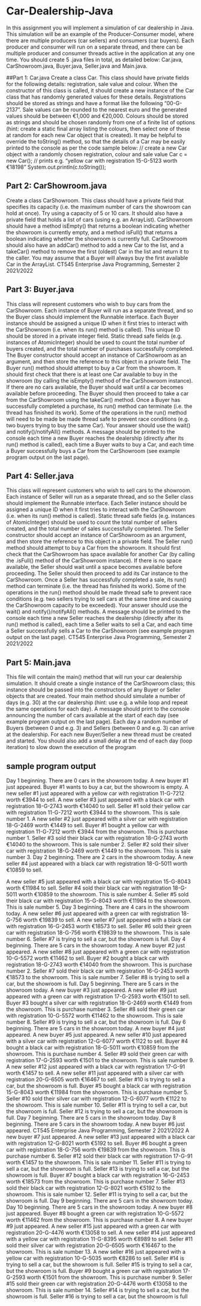 # Car-Dealership-Java

In this assignment you will implement a simulation of car dealership in Java. This simulation will be an 
example of the Producer-Consumer model, where there are multiple producers (car sellers)
and consumers (car buyers). Each producer and consumer will run on a separate thread, and there can be 
multiple producer and consumer threads active in the application at any one time. You should create 5 .java 
files in total, as detailed below: Car.java, CarShowroom.java, Buyer.java, Seller.java and Main.java.

##Part 1: Car.java 
Create a class Car. This class should have private fields for the following details: registration, sale value and 
colour. When the constructor of this class is called, it should create a new instance of the Car class that has 
randomly generated values for these details. 
Registrations should be stored as strings and have a format like the following “00-G-2137”. Sale values can 
be rounded to the nearest euro and the generated values should be between €1,000 and €20,000. Colours
should be stored as strings and should be chosen randomly from one of a finite list of options (hint: create a 
static final array listing the colours, then select one of these at random for each new Car object that is 
created).
It may be helpful to override the toString() method, so that the details of a Car may be easily printed to 
the console as per the code sample below:
// create a new Car object with a randomly chosen registration, colour and sale value
Car c = new Car();
// prints e.g. “yellow car with registration 15-G-5123 worth €18198”
System.out.println(c.toString()); 

## Part 2: CarShowroom.java
Create a class CarShowroom. This class should have a private field that specifies its capacity (i.e. the 
maximum number of cars the showroom can hold at once). Try using a capacity of 5 or 10 cars. It should also 
have a private field that holds a list of cars (using e.g. an ArrayList).
CarShowroom should have a method isEmpty() that returns a boolean indicating whether the 
showroom is currently empty, and a method isFull() that returns a boolean indicating whether the 
showroom is currently full.
CarShowroom should also have an addCar() method to add a new Car to the list, and a takeCar()
method to remove the first (oldest) Car in the list and return it to the caller. You may assume that a Buyer 
will always buy the first available Car in the ArrayList.
CT545 Enterprise Java Programming, Semester 2 2021/2022

## Part 3: Buyer.java 
This class will represent customers who wish to buy cars from the CarShowroom. Each instance of Buyer
will run as a separate thread, and so the Buyer class should implement the Runnable interface.
Each Buyer instance should be assigned a unique ID when it first tries to interact with the CarShowroom
(i.e. when its run() method is called). This unique ID should be stored in a private integer field. Static 
thread safe fields (e.g. instances of AtomicInteger) should be used to count the total number of buyers 
created, and the total number of purchases successfully completed.
The Buyer constructor should accept an instance of CarShowroom as an argument, and then store the 
reference to this object in a private field.
The Buyer run() method should attempt to buy a Car from the showroom. It should first check that there 
is at least one Car available to buy in the showroom (by calling the isEmpty() method of the 
CarShowroom instance). If there are no cars available, the Buyer should wait until a car becomes available 
before proceeding. The Buyer should then proceed to take a car from the CarShowroom using the 
takeCar() method. Once a Buyer has successfully completed a purchase, its run() method can 
terminate (i.e. the thread has finished its work). Some of the operations in the run() method will need to 
be made be made thread safe to prevent race conditions (e.g. two buyers trying to buy the same Car). Your 
answer should use the wait() and notify()/notifyAll() methods.
A message should be printed to the console each time a new Buyer reaches the dealership (directly after its 
run() method is called), each time a Buyer waits to buy a Car, and each time a Buyer successfully buys a 
Car from the CarShowroom (see example program output on the last page).

## Part 4: Seller.java 
This class will represent customers who wish to sell cars to the showroom. Each instance of Seller will run 
as a separate thread, and so the Seller class should implement the Runnable interface.
Each Seller instance should be assigned a unique ID when it first tries to interact with the CarShowroom
(i.e. when its run() method is called). Static thread safe fields (e.g. instances of AtomicInteger) should 
be used to count the total number of sellers created, and the total number of sales successfully completed.
The Seller constructor should accept an instance of CarShowroom as an argument, and then store the 
reference to this object in a private field.
The Seller run() method should attempt to buy a Car from the showroom. It should first check that the
CarShowroom has space available for another Car (by calling the .isFull() method of the CarShowroom
instance). If there is no space available, the Seller should wait until a space becomes available before 
proceeding. The Seller should then proceed to add its Car instance to the CarShowroom. Once a Seller
has successfully completed a sale, its run() method can terminate (i.e. the thread has finished its work). 
Some of the operations in the run() method should be made thread safe to prevent race conditions (e.g. 
two sellers trying to sell cars at the same time and causing the CarShowroom capacity to be exceeded). Your 
answer should use the wait() and notify()/notifyAll() methods.
A message should be printed to the console each time a new Seller reaches the dealership (directly after 
its run() method is called), each time a Seller waits to sell a Car, and each time a Seller successfully 
sells a Car to the CarShowroom (see example program output on the last page).
CT545 Enterprise Java Programming, Semester 2 2021/2022

## Part 5: Main.java 
This file will contain the main() method that will run your car dealership simulation. It should create a 
single instance of the CarShowroom class; this instance should be passed into the constructors of any 
Buyer or Seller objects that are created.
Your main method should simulate a number of days (e.g. 30) at the car dealership (hint: use e.g. a while 
loop and repeat the same operations for each day). A message should print to the console announcing the 
number of cars available at the start of each day (see example program output on the last page).
Each day a random number of Buyers (between 0 and e.g. 3) and Sellers (between 0 and e.g. 3) can 
arrive at the dealership. For each new Buyer/Seller a new thread must be created and started. You 
should also add a small delay at the end of each day (loop iteration) to slow down the execution of the 
program

## sample program output
Day 1 beginning. There are 0 cars in the showroom today.
A new buyer #1 just appeared.
Buyer #1 wants to buy a car, but the showroom is empty.
A new seller #1 just appeared with a yellow car with registration 11-G-7212 worth €3944 
to sell.
A new seller #3 just appeared with a black car with registration 18-G-2743 worth €14040 
to sell.
Seller #1 sold their yellow car with registration 11-G-7212 worth €3944 to the showroom. 
This is sale number 1.
A new seller #2 just appeared with a silver car with registration 18-G-2469 worth €1449 
to sell.
Buyer #1 bought a yellow car with registration 11-G-7212 worth €3944 from the showroom. 
This is purchase number 1.
Seller #3 sold their black car with registration 18-G-2743 worth €14040 to the showroom. 
This is sale number 2.
Seller #2 sold their silver car with registration 18-G-2469 worth €1449 to the showroom. 
This is sale number 3.
Day 2 beginning. There are 2 cars in the showroom today.
A new seller #4 just appeared with a black car with registration 18-G-5011 worth €10859 
to sell.

A new seller #5 just appeared with a black car with registration 15-G-8043 worth €11984 
to sell.
Seller #4 sold their black car with registration 18-G-5011 worth €10859 to the showroom. 
This is sale number 4.
Seller #5 sold their black car with registration 15-G-8043 worth €11984 to the showroom. 
This is sale number 5.
Day 3 beginning. There are 4 cars in the showroom today.
A new seller #6 just appeared with a green car with registration 18-G-756 worth €19839 
to sell.
A new seller #7 just appeared with a black car with registration 16-G-2453 worth €18573 
to sell.
Seller #6 sold their green car with registration 18-G-756 worth €19839 to the showroom. 
This is sale number 6.
Seller #7 is trying to sell a car, but the showroom is full.
Day 4 beginning. There are 5 cars in the showroom today.
A new buyer #2 just appeared.
A new seller #8 just appeared with a green car with registration 10-G-5572 worth €11462 
to sell.
Buyer #2 bought a black car with registration 18-G-2743 worth €14040 from the showroom. 
This is purchase number 2.
Seller #7 sold their black car with registration 16-G-2453 worth €18573 to the showroom. 
This is sale number 7.
Seller #8 is trying to sell a car, but the showroom is full.
Day 5 beginning. There are 5 cars in the showroom today.
A new buyer #3 just appeared.
A new seller #9 just appeared with a green car with registration 17-G-2593 worth €1501 
to sell.
Buyer #3 bought a silver car with registration 18-G-2469 worth €1449 from the showroom. 
This is purchase number 3.
Seller #8 sold their green car with registration 10-G-5572 worth €11462 to the showroom. 
This is sale number 8.
Seller #9 is trying to sell a car, but the showroom is full.
Day 6 beginning. There are 5 cars in the showroom today.
A new buyer #4 just appeared.
A new buyer #5 just appeared.
A new seller #10 just appeared with a silver car with registration 12-G-6077 worth €1122 
to sell.
Buyer #4 bought a black car with registration 18-G-5011 worth €10859 from the showroom. 
This is purchase number 4.
Seller #9 sold their green car with registration 17-G-2593 worth €1501 to the showroom. 
This is sale number 9.
A new seller #12 just appeared with a black car with registration 17-G-91 worth €1457 to 
sell.
A new seller #11 just appeared with a silver car with registration 20-G-6505 worth 
€16467 to sell.
Seller #10 is trying to sell a car, but the showroom is full.
Buyer #5 bought a black car with registration 15-G-8043 worth €11984 from the showroom. 
This is purchase number 5.
Seller #10 sold their silver car with registration 12-G-6077 worth €1122 to the 
showroom. This is sale number 10.
Seller #11 is trying to sell a car, but the showroom is full.
Seller #12 is trying to sell a car, but the showroom is full.
Day 7 beginning. There are 5 cars in the showroom today.
Day 8 beginning. There are 5 cars in the showroom today.
A new buyer #6 just appeared.
CT545 Enterprise Java Programming, Semester 2 2021/2022
A new buyer #7 just appeared.
A new seller #13 just appeared with a black car with registration 12-G-8021 worth €5192 
to sell.
Buyer #6 bought a green car with registration 18-G-756 worth €19839 from the showroom. 
This is purchase number 6.
Seller #12 sold their black car with registration 17-G-91 worth €1457 to the showroom. 
This is sale number 11.
Seller #11 is trying to sell a car, but the showroom is full.
Seller #13 is trying to sell a car, but the showroom is full.
Buyer #7 bought a black car with registration 16-G-2453 worth €18573 from the showroom. 
This is purchase number 7.
Seller #13 sold their black car with registration 12-G-8021 worth €5192 to the showroom. 
This is sale number 12.
Seller #11 is trying to sell a car, but the showroom is full.
Day 9 beginning. There are 5 cars in the showroom today.
Day 10 beginning. There are 5 cars in the showroom today.
A new buyer #8 just appeared.
Buyer #8 bought a green car with registration 10-G-5572 worth €11462 from the showroom. 
This is purchase number 8.
A new buyer #9 just appeared.
A new seller #15 just appeared with a green car with registration 20-G-4476 worth €13058 
to sell.
A new seller #14 just appeared with a yellow car with registration 11-G-8395 worth €8989 
to sell.
Seller #11 sold their silver car with registration 20-G-6505 worth €16467 to the 
showroom. This is sale number 13.
A new seller #16 just appeared with a yellow car with registration 10-G-5035 worth €8286 
to sell.
Seller #14 is trying to sell a car, but the showroom is full.
Seller #15 is trying to sell a car, but the showroom is full.
Buyer #9 bought a green car with registration 17-G-2593 worth €1501 from the showroom. 
This is purchase number 9.
Seller #15 sold their green car with registration 20-G-4476 worth €13058 to the 
showroom. This is sale number 14.
Seller #14 is trying to sell a car, but the showroom is full.
Seller #16 is trying to sell a car, but the showroom is full
